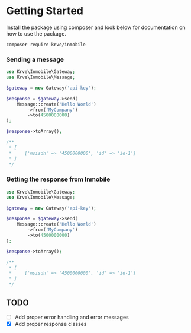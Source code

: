 # Getting Started

Install the package using composer and look below for documentation on how to use the package.
````
composer require krve/inmobile
````

### Sending a message
```php
use Krve\Inmobile\Gateway;
use Krve\Inmobile\Message;

$gateway = new Gateway('api-key');

$response = $gateway->send(
    Message::create('Hello World')
        ->from('MyCompany')
        ->to(4500000000)
);

$response->toArray();

/**
 * [
 *     ['msisdn' => '4500000000', 'id' => 'id-1']
 * ] 
 */
```

### Getting the response from Inmobile
```php
use Krve\Inmobile\Gateway;
use Krve\Inmobile\Message;

$gateway = new Gateway('api-key');

$response = $gateway->send(
    Message::create('Hello World')
        ->from('MyCompany')
        ->to(4500000000)
);

$response->toArray();

/**
 * [
 *     ['msisdn' => '4500000000', 'id' => 'id-1']
 * ] 
 */
```

## TODO
- [ ] Add proper error handling and error messages
- [x] Add proper response classes
